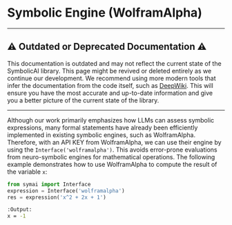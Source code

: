# Symbolic Engine (WolframAlpha)

---

## ⚠️  Outdated or Deprecated Documentation ⚠️
This documentation is outdated and may not reflect the current state of the SymbolicAI library. This page might be revived or deleted entirely as we continue our development. We recommend using more modern tools that infer the documentation from the code itself, such as [DeepWiki](https://deepwiki.com/ExtensityAI/symbolicai). This will ensure you have the most accurate and up-to-date information and give you a better picture of the current state of the library.

---

Although our work primarily emphasizes how LLMs can assess symbolic expressions, many formal statements have already been efficiently implemented in existing symbolic engines, such as WolframAlpha. Therefore, with an API KEY from WolframAlpha, we can use their engine by using the `Interface('wolframalpha')`. This avoids error-prone evaluations from neuro-symbolic engines for mathematical operations. The following example demonstrates how to use WolframAlpha to compute the result of the variable `x`:

```python
from symai import Interface
expression = Interface('wolframalpha')
res = expression('x^2 + 2x + 1')
```

```bash
:Output:
x = -1
```
